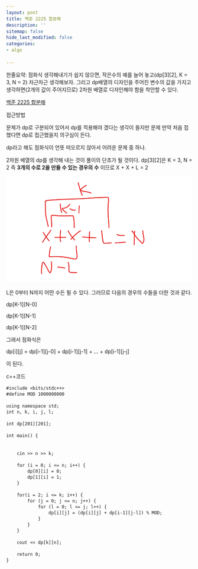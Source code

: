 ```yaml
---
layout: post
title: 백준 2225 합분해
description: ''
sitemap: false
hide_last_modified: false
categories:
- algo

---
```

한줄요약: 점화식 생각해내기가 쉽지 않으면, 작은수의 예를 늘어 놓고(dp\[3\]\[2\], K = 3, N = 2) 차근차근 생각해보자. 그리고 dp배열의 디자인을 주어진 변수의 값을 가지고 생각하면(2개의 값이 주어지므로) 2차원 배열로 디자인해야 함을 착안할 수 있다.

[백준 2225 합분해](https://www.acmicpc.net/problem/2225)

접근방법

문제가 dp로 구분되어 있어서 dp를 적용해야 겠다는 생각이 들지만
문제 만약 처음 접했다면 dp로 접근했을지 의구심이 든다.

dp라고 해도 점화식이 언뜻 떠오르지 않아서 어려운 문제 중 하나.

2차원 배열의 dp를 생각해 내는 것이 풀이의 단초가 될 것이다.
dp\[3\]\[2\]은 K = 3, N = 2 즉 **3개의 수로 2을 만들 수 있는 경우의 수** 이므로
X + X + L = 2

![](/uploads/2022-04-10-002832.png)

L은 0부터 N까지 어떤 수든 될 수 있다. 그러므로 다음의 경우의 수들을 더한 것과 같다.

dp\[K-1\]\[N-0\]

dp\[K-1\]\[N-1\]

dp\[K-1\]\[N-2\]

그래서 점화식은

dp\[i\]\[j\] = dp\[i-1\]\[j-0\] + dp\[i-1\]\[j-1\] + ... + dp\[i-1\]\[j-j\]

이 된다.

c++코드

    #include <bits/stdc++>
    #define MOD 1000000000
    
    using namespace std;
    int n, k, i, j, l;
    
    int dp[201][201];
    
    int main() {
    
    
    	cin >> n >> k;
    
        for (i = 0; i <= n; i++) {
            dp[0][i] = 0;
            dp[1][i] = 1;
        }
    
        for(i = 2; i <= k; i++) {
            for (j = 0; j <= n; j++) {
                for (l = 0; l <= j; l++) {
                    dp[i][j] = (dp[i][j] + dp[i-1][j-l]) % MOD;
                }
            }
        }
    
        cout << dp[k][n];
    
        return 0;
    }